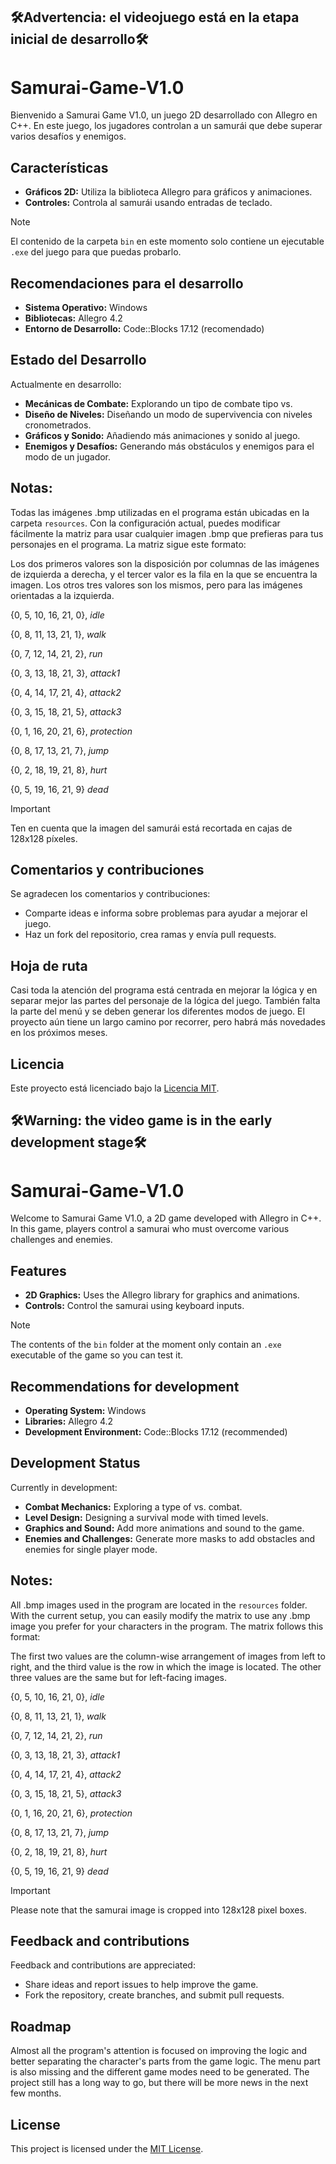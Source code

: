 ## :hammer_and_wrench:Advertencia: el videojuego está en la etapa inicial de desarrollo:hammer_and_wrench:

# Samurai-Game-V1.0

Bienvenido a Samurai Game V1.0, un juego 2D desarrollado con Allegro en C++. En este juego, los jugadores controlan a un samurái que debe superar varios desafíos y enemigos.

## Características

- **Gráficos 2D:** Utiliza la biblioteca Allegro para gráficos y animaciones.
- **Controles:** Controla al samurái usando entradas de teclado.

> [!NOTE]
> El contenido de la carpeta `bin` en este momento solo contiene un ejecutable `.exe` del juego para que puedas probarlo.

## Recomendaciones para el desarrollo

- **Sistema Operativo:** Windows
- **Bibliotecas:** Allegro 4.2
- **Entorno de Desarrollo:** Code::Blocks 17.12 (recomendado)

## Estado del Desarrollo

Actualmente en desarrollo:

- **Mecánicas de Combate:** Explorando un tipo de combate tipo vs.
- **Diseño de Niveles:** Diseñando un modo de supervivencia con niveles cronometrados.
- **Gráficos y Sonido:** Añadiendo más animaciones y sonido al juego.
- **Enemigos y Desafíos:** Generando más obstáculos y enemigos para el modo de un jugador.

## Notas:

Todas las imágenes .bmp utilizadas en el programa están ubicadas en la carpeta `resources`. Con la configuración actual, puedes modificar fácilmente la matriz para usar cualquier imagen .bmp que prefieras para tus personajes en el programa. La matriz sigue este formato:

Los dos primeros valores son la disposición por columnas de las imágenes de izquierda a derecha, y el tercer valor es la fila en la que se encuentra la imagen. Los otros tres valores son los mismos, pero para las imágenes orientadas a la izquierda.

{0, 5, 10, 16, 21, 0}, *idle*

{0, 8, 11, 13, 21, 1}, *walk*

{0, 7, 12, 14, 21, 2}, *run*

{0, 3, 13, 18, 21, 3}, *attack1*

{0, 4, 14, 17, 21, 4}, *attack2*

{0, 3, 15, 18, 21, 5}, *attack3*

{0, 1, 16, 20, 21, 6}, *protection*

{0, 8, 17, 13, 21, 7}, *jump*

{0, 2, 18, 19, 21, 8}, *hurt*

{0, 5, 19, 16, 21, 9} *dead*

> [!IMPORTANT]
> Ten en cuenta que la imagen del samurái está recortada en cajas de 128x128 píxeles.

## Comentarios y contribuciones

Se agradecen los comentarios y contribuciones:
- Comparte ideas e informa sobre problemas para ayudar a mejorar el juego.
- Haz un fork del repositorio, crea ramas y envía pull requests.

## Hoja de ruta

Casi toda la atención del programa está centrada en mejorar la lógica y en separar mejor las partes del personaje de la lógica del juego. También falta la parte del menú y se deben generar los diferentes modos de juego. El proyecto aún tiene un largo camino por recorrer, pero habrá más novedades en los próximos meses.

## Licencia

Este proyecto está licenciado bajo la [Licencia MIT](LICENSE).

 
 ## :hammer_and_wrench:Warning: the video game is in the early development stage:hammer_and_wrench:


# Samurai-Game-V1.0

Welcome to Samurai Game V1.0, a 2D game developed with Allegro in C++. In this game, players control a samurai who must overcome various challenges and enemies.

## Features

- **2D Graphics:** Uses the Allegro library for graphics and animations.
- **Controls:** Control the samurai using keyboard inputs.
  
> [!NOTE]
> The contents of the `bin` folder at the moment only contain an `.exe` executable of the game so you can test it.

## Recommendations for development

- **Operating System:** Windows
- **Libraries:** Allegro 4.2
- **Development Environment:** Code::Blocks 17.12 (recommended)

## Development Status

Currently in development:

- **Combat Mechanics:** Exploring a type of vs. combat.
- **Level Design:** Designing a survival mode with timed levels.
- **Graphics and Sound:** Add more animations and sound to the game.
- **Enemies and Challenges:** Generate more masks to add obstacles and enemies for single player mode.

## Notes:

All .bmp images used in the program are located in the `resources` folder. With the current setup, you can easily modify the matrix to use any .bmp image you prefer for your characters in the program. The matrix follows this format:

The first two values ​​are the column-wise arrangement of images from left to right, and the third value is the row in which the image is located. The other three values ​​are the same but for left-facing images.

{0, 5, 10, 16, 21, 0}, *idle*

{0, 8, 11, 13, 21, 1}, *walk*

{0, 7, 12, 14, 21, 2}, *run*

{0, 3, 13, 18, 21, 3}, *attack1*

{0, 4, 14, 17, 21, 4}, *attack2*

{0, 3, 15, 18, 21, 5}, *attack3*

{0, 1, 16, 20, 21, 6}, *protection*

{0, 8, 17, 13, 21, 7}, *jump*

{0, 2, 18, 19, 21, 8}, *hurt*

{0, 5, 19, 16, 21, 9} *dead*

> [!IMPORTANT]
> Please note that the samurai image is cropped into 128x128 pixel boxes.

## Feedback and contributions

Feedback and contributions are appreciated:
- Share ideas and report issues to help improve the game.
- Fork the repository, create branches, and submit pull requests.

## Roadmap

Almost all the program's attention is focused on improving the logic and better separating the character's parts from the game logic. The menu part is also missing and the different game modes need to be generated. The project still has a long way to go, but there will be more news in the next few months.

## License

This project is licensed under the [MIT License](LICENSE).
